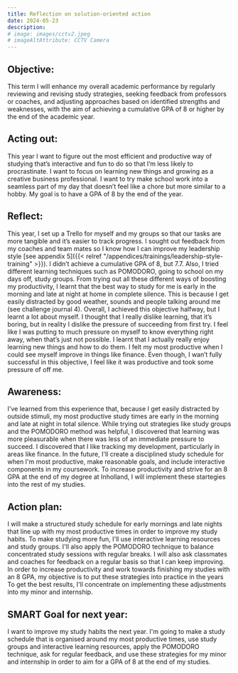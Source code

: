 ```yaml
---
title: Reflection on solution-oriented action
date: 2024-05-23
description:
# image: images/cctv2.jpeg
# imageAltAttribute: CCTV Camera
---
```


## Objective: 

This term I will enhance my overall academic performance by regularly reviewing and revising study strategies, seeking feedback from professors or coaches, and adjusting approaches based on identified strengths and weaknesses, with the aim of achieving a cumulative GPA of 8 or higher by the end of the academic year.

## Acting out: 

This year I want to figure out the most efficient and productive way of studying that’s interactive and fun to do so that I’m less likely to procrastinate. I want to focus on learning new things and growing as a creative business professional. I want to try make school work into a seamless part of my day that doesn’t feel like a chore but more similar to a hobby. My goal is to have a GPA of 8 by the end of the year.

## Reflect:

This year, I set up a Trello for myself and my groups so that our tasks are more tangible and it’s easier to track progress. I sought out feedback from my coaches and team mates so I know how I can improve my leadership style [see appendix 5]({{< relref "/appendices/trainings/leadership-style-training" >}}). I didn’t achieve a cumulative GPA of 8, but 7.7. Also, I tried different learning techniques such as POMODORO, going to school on my days off, study groups. From trying out all these different ways of boosting my productivity, I learnt that the best way to study for me is early in the morning and late at night at home in complete silence. This is because I get easily distracted by good weather, sounds and people talking around me (see challenge journal 4). Overall, I achieved this objective halfway, but I learnt a lot about myself. I thought that I really dislike learning, that it’s boring, but in reality I dislike the pressure of succeeding from first try. I feel like I was putting to much pressure on myself to know everything right away, when that’s just not possible. I learnt that I actually really enjoy learning new things and how to do them. I felt my most productive when I could see myself improve in things like finance. Even though, I wan’t fully successful in this objective, I feel like it was productive and took some pressure of off me. 

## Awareness:

I've learned from this experience that, because I get easily distracted by outside stimuli, my most productive study times are early in the morning and late at night in total silence. While trying out strategies like study groups and the POMODORO method was helpful, I discovered that learning was more pleasurable when there was less of an immediate pressure to succeed. I discovered that I like tracking my development, particularly in areas like finance. In the future, I'll create a disciplined study schedule for when I'm most productive, make reasonable goals, and include interactive components in my coursework. To increase productivity and strive for an 8 GPA at the end of my degree at Inholland, I will implement these startegies into the rest of my studies.

## Action plan:

I will make a structured study schedule for early mornings and late nights that line up with my most productive times in order to improve my study habits. To make studying more fun, I'll use interactive learning resources and study groups. I'll also apply the POMODORO technique to balance concentrated study sessions with regular breaks. I will also ask classmates and coaches for feedback on a regular basis so that I can keep improving. In order to increase productivity and work towards finishing my studies with an 8 GPA, my objective is to put these strategies into practice in the years To get the best results, I'll concentrate on implementing these adjustments into my minor and internship.

## SMART Goal for next year: 

I want to improve my study habits the next year. I'm going to make a study schedule that is organised around my most productive times, use study groups and interactive learning resources, apply the POMODORO technique, ask for regular feedback, and use these strategies for  my minor and internship in order to aim for a GPA of 8 at the end of my studies.
